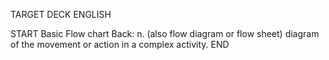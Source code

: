 TARGET DECK
ENGLISH

START
Basic
Flow chart
Back: n. (also flow diagram or flow sheet) diagram of the movement or action in a complex activity.
END
